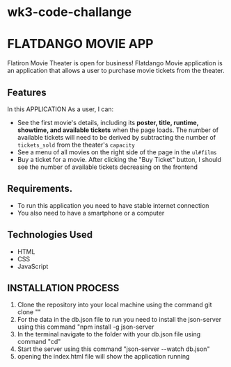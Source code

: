 # wk3-code-challange

# FLATDANGO MOVIE APP

Flatiron Movie Theater is open for business!
Flatdango Movie application is an application that  allows a user to purchase movie tickets from the
theater.
## Features

In this APPLICATION As a user, I can:

- See the first movie's details, including its **poster, title, runtime,
   showtime, and available tickets** when the page loads. The number of
   available tickets will need to be derived by subtracting the number of
   `tickets_sold` from the theater's `capacity`
- See a menu of all movies on the right side of the page in the `ul#films`
- Buy a ticket for a movie. After clicking the "Buy Ticket" button, I should
   see the number of available tickets decreasing on the frontend

## Requirements.
- To run this application you need to have stable internet connection
- You also need to have a smartphone or a computer
## Technologies Used

- HTML
- CSS
- JavaScript

## INSTALLATION PROCESS

1. Clone the repository into your local machine using the command git clone ""
2. For the data in the db.json file to run you need to install the json-server using this command "npm install -g json-server
3. In the terminal navigate to the folder with your db.json file using command "cd"
4. Start the server using this command "json-server --watch db.json"
5. opening the index.html file will show the application running
